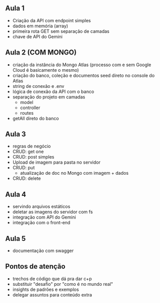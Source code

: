 
## Aula 1

- Criação da API com endpoint simples
- dados em memória (array)
- primeira rota GET sem separação de camadas
- chave de API do Gemini

## Aula 2 (COM MONGO)

- criação da instância do Mongo Atlas (processo com e sem Google Cloud é basicamente o mesmo)
- criação do banco, coleção e documentos seed direto no console do Atlas
- string de conexão e .env
- lógica de conexão da API com o banco
- separação do projeto em camadas
  - model
  - controller
  - routes
- getAll direto do banco

## Aula 3

- regras de negócio
- CRUD: get one
- CRUD: post simples
- Upload de imagem para pasta no servidor
- CRUD: put
  - atualização de doc no Mongo com imagem + dados
- CRUD: delete

## Aula 4

- servindo arquivos estáticos
- deletar as imagens do servidor com fs
- integração com API do Gemini
- integração com o front-end

## Aula 5

- documentação com swagger


## Pontos de atenção

- trechos de código que dá pra dar c+p
- substituir "desafio" por "como é no mundo real"
- insights de padrões e exemplos
- delegar assuntos para conteúdo extra
